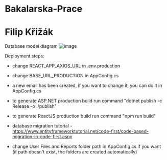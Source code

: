 # Bakalarska-Prace
# Filip Křižák

Database model diagram
![image](https://github.com/Filip-Krizak7/Bakalarska-Prace/assets/121099068/2e4a2f72-ec2e-4393-989b-3f7895e27534)

Deployment steps:
- change REACT_APP_AXIOS_URL in .env.production
- change BASE_URL_PRODUCTION in AppConfig.cs
- a new email has been created, if you want to change it, you can do it in AppConfig.cs
- to generate ASP.NET production build run command "dotnet publish -c Release -o ./publish"
- to generate ReactJS production build run command "npm run build"
- database migration tutorial - https://www.entityframeworktutorial.net/code-first/code-based-migration-in-code-first.aspx

- change User Files and Reports folder path in AppConfig.cs if you want (if path doesn't exist, the folders are created automatically)
